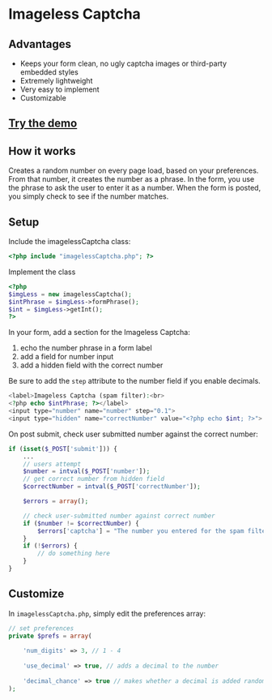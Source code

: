 # Imageless Captcha

## Advantages

* Keeps your form clean, no ugly captcha images or third-party embedded styles
* Extremely lightweight
* Very easy to implement
* Customizable

## [Try the demo](http://inorganik.net/imagelessCaptcha)

## How it works

Creates a random number on every page load, based on your preferences. From that number, it creates the number as a phrase. In the form, you use the phrase to ask the user to enter it as a number. When the form is posted, you simply check to see if the number matches.

## Setup

Include the imagelessCaptcha class:
```php
<?php include "imagelessCaptcha.php"; ?>
```

Implement the class

```php
<?php
$imgLess = new imagelessCaptcha();
$intPhrase = $imgLess->formPhrase();
$int = $imgLess->getInt();
?>
```

In your form, add a section for the Imageless Captcha:

1. echo the number phrase in a form label
2. add a field for number input
3. add a hidden field with the correct number

Be sure to add the `step` attribute to the number field if you enable decimals.

```php
<label>Imageless Captcha (spam filter):<br>
<?php echo $intPhrase; ?></label>
<input type="number" name="number" step="0.1">
<input type="hidden" name="correctNumber" value="<?php echo $int; ?>">
```

On post submit, check user submitted number against the correct number:

```php
if (isset($_POST['submit'])) {
	...
	// users attempt
	$number = intval($_POST['number']);
	// get correct number from hidden field
	$correctNumber = intval($_POST['correctNumber']);

	$errors = array();

	// check user-submitted number against correct number
	if ($number != $correctNumber) {
		$errors['captcha'] = "The number you entered for the spam filter is incorrect.";
	}
	if (!$errors) {
		// do something here
	} 
}
```

## Customize

In `imagelessCaptcha.php`, simply edit the preferences array:

```php
// set preferences
private $prefs = array(
	
	'num_digits' => 3, // 1 - 4
	
	'use_decimal' => true, // adds a decimal to the number
	
	'decimal_chance' => true // makes whether a decimal is added random
);
```


